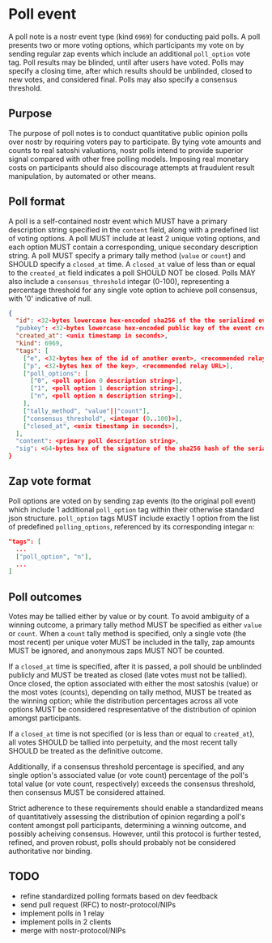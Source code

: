 # Poll event

A poll note is a nostr event type (kind `6969`) for conducting paid polls. A poll presents two or more voting options, which participants my vote on by sending regular zap events which include an additional `poll_option` vote tag. Poll results may be blinded, until after users have voted. Polls may specify a closing time, after which results should be unblinded, closed to new votes, and considered final. Polls may also specify a consensus threshold.

## Purpose

The purpose of poll notes is to conduct quantitative public opinion polls over nostr by requiring voters pay to participate. By tying vote amounts and counts to real satoshi valuations, nostr polls intend to provide superior signal compared with other free polling models. Imposing real monetary costs on participants should also discourage attempts at fraudulent result manipulation, by automated or other means.

## Poll format

A poll is a self-contained nostr event which MUST have a primary description string specified in the `content` field, along with a predefined list of voting options. A poll MUST include at least 2 unique voting options, and each option MUST contain a corresponding, unique secondary description string. 
A poll MUST specify a primary tally method (`value` or `count`) and SHOULD specify a `closed_at` time. A `closed_at` value of less than or equal to the `created_at` field indicates a poll SHOULD NOT be closed.
Polls MAY also include a `consensus_threshold` integar (0-100), representing a percentage threshold for any single vote option to achieve poll consensus, with '0' indicative of null.

```json
{
  "id": <32-bytes lowercase hex-encoded sha256 of the the serialized event data>
  "pubkey": <32-bytes lowercase hex-encoded public key of the event creator>,
  "created_at": <unix timestamp in seconds>,
  "kind": 6969,
  "tags": [
    ["e", <32-bytes hex of the id of another event>, <recommended relay URL>],
    ["p", <32-bytes hex of the key>, <recommended relay URL>],
    ["poll_options": [
      ["0", <poll option 0 description string>],
      ["1", <poll option 1 description string>],
      ["n", <poll option n description string>],
    ],
    ["tally_method", "value"||"count"],
    ["consensus_threshold", <integar (0..100)>],
    ["closed_at", <unix timestamp in seconds>],
  ],
  "content": <primary poll description string>,
  "sig": <64-bytes hex of the signature of the sha256 hash of the serialized event data, which is the same as the "id" field>
}
```

## Zap vote format

Poll options are voted on by sending zap events (to the original poll event) which include 1 additional `poll_option` tag within their otherwise standard json structure. 
`poll_option` tags MUST include exactly 1 option from the list of predefined `polling_options`, referenced by its corresponding integar `n`:

```json
"tags": [
  ...
  ["poll_option", "n"],
  ...
]
```

## Poll outcomes

Votes may be tallied either by value or by count. To avoid ambiguity of a winning outcome, a primary tally method MUST be specified as either `value` or `count`. When a `count` tally method is specified, only a single vote (the most recent) per unique voter MUST be included in the tally, zap amounts MUST be ignored, and anonymous zaps MUST NOT be counted. 

If a `closed_at` time is specified, after it is passed, a poll should be unblinded publicly and MUST be treated as closed (late votes must not be tallied). Once closed, the option associated with either the most satoshis (value) or the most votes (counts), depending on tally method, MUST be treated as the winning option; while the distribution percentages across all vote options MUST be considered respresentative of the distribution of opinion amongst participants.

If a `closed_at` time is not specified (or is less than or equal to `created_at`), all votes SHOULD be tallied into perpetuity, and the most recent tally SHOULD be treated as the definitive outcome.

Additionally, if a consensus threshold percentage is specified, and any single option's associated value (or vote count) percentage of the poll's total value (or vote count, respectively) exceeds the consensus threshold, then consensus MUST be considered attained.

Strict adherence to these requirements should enable a standardized means of quantitatively assessing the distribution of opinion regarding a poll's content amongst poll participants, determining a winning outcome, and possibly acheiving consensus. However, until this protocol is further tested, refined, and proven robust, polls should probably not be considered authoritative nor binding.

## TODO

* refine standardized polling formats based on dev feedback
* send pull request (RFC) to nostr-protocol/NIPs
* implement polls in 1 relay
* implement polls in 2 clients
* merge with nostr-protocol/NIPs
